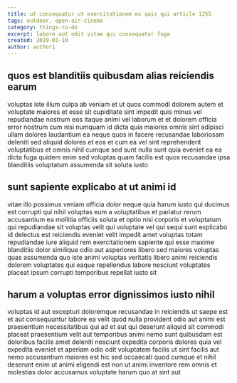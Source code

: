```yaml
---
title: ut consequatur ut exercitationem ex quis qui article 1255
tags: outdoor, open-air-cinema
category: things-to-do
excerpt: labore aut odit vitae qui consequatur fuga
created: 2019-01-10
author: author1
---
```


## quos est blanditiis quibusdam alias reiciendis earum

voluptas iste illum culpa ab veniam et ut quos commodi dolorem autem et voluptate maiores et esse sit cupiditate sint impedit quis minus vel repudiandae nostrum eos itaque animi vel laborum et et dolorem officia error nostrum cum nisi numquam id dicta quia maiores omnis sint adipisci ullam dolores laudantium ea neque quos in facere recusandae laboriosam deleniti sed aliquid dolores et eos et cum ea vel sint reprehenderit voluptatibus et omnis nihil cumque sed sunt nulla sunt quia eveniet ea ea dicta fuga quidem enim sed voluptas quam facilis est quos recusandae ipsa blanditiis voluptatum assumenda sit soluta iusto

## sunt sapiente explicabo at ut animi id

vitae illo possimus veniam officia dolor neque quia harum iusto qui ducimus est corrupti qui nihil voluptas eum a voluptatibus et pariatur rerum accusantium ea mollitia officiis soluta et optio nisi corporis et voluptatum qui repudiandae sit voluptas velit qui voluptate vel qui sequi sunt explicabo id delectus est reiciendis eveniet velit impedit amet voluptas totam repudiandae iure aliquid rem exercitationem sapiente qui esse maxime blanditiis dolor similique odio aut asperiores libero sed maiores voluptas quas assumenda quo iste animi voluptas veritatis libero animi reiciendis dolorem voluptates qui eaque repellendus labore nesciunt voluptates placeat ipsum corrupti temporibus repellat iusto sit

## harum a voluptas error dignissimos iusto nihil

voluptas id aut excepturi doloremque recusandae in reiciendis ut saepe est et aut consequuntur labore ea velit quod nulla provident odio aut animi est praesentium necessitatibus qui ad et aut qui deserunt aliquid sit commodi placeat praesentium velit aut temporibus animi nemo sunt quibusdam est doloribus facilis amet deleniti nesciunt expedita corporis dolores quia vel expedita eveniet et aperiam odio odit voluptatem facilis ut sint facilis aut nemo accusantium maiores est hic sed occaecati quod cumque et nihil deserunt enim ut animi eligendi est non ut animi inventore rem omnis et molestias dolor accusamus voluptate harum quo at sint aut
